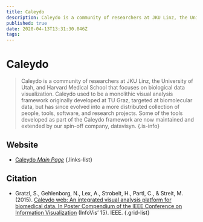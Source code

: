 ```yaml
---
title: Caleydo
description: Caleydo is a community of researchers at JKU Linz, the University of Utah, and Harvard Medical School that focuses on biological data visualization.
published: true
date: 2020-04-13T13:31:30.046Z
tags: 
---
```


# Caleydo

> Caleydo is a community of researchers at JKU Linz, the University of Utah, and Harvard Medical School that focuses on biological data visualization. Caleydo used to be a monolithic visual analysis framework originally developed at TU Graz, targeted at biomolecular data, but has since evolved into a more distributed collection of people, tools, software, and research projects. Some of the tools developed as part of the Caleydo framework are now maintained and extended by our spin-off company, datavisyn.
{.is-info}



## Website

- [Caleydo *Main Page*](http://caleydo.org/)
{.links-list}

## Citation

- Gratzl, S., Gehlenborg, N., Lex, A., Strobelt, H., Partl, C., & Streit, M. (2015). [Caleydo web: An integrated visual analysis platform for biomedical data. In Poster Compendium of the IEEE Conference on Information Visualization](http://caleydo.gehlenborg.com/posters/2015_infovis_caleydo-web_abstract.pdf) (InfoVis’ 15). IEEE.
{.grid-list}